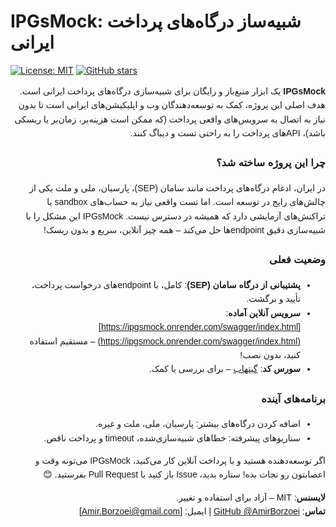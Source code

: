 # IPGsMock: شبیه‌ساز درگاه‌های پرداخت ایرانی

[![License: MIT](https://img.shields.io/badge/License-MIT-yellow.svg)](https://opensource.org/licenses/MIT)
[![GitHub stars](https://img.shields.io/github/stars/AmirBorzoei/IPGsMock.svg?style=social&label=Star&maxAge=2592000)](https://github.com/AmirBorzoei/IPGsMock/stargazers/)

<div dir="rtl" style="text-align: right; line-height: 1.6; font-family: 'Tahoma', sans-serif;">

**IPGsMock** یک ابزار منبع‌باز و رایگان برای شبیه‌سازی درگاه‌های پرداخت ایرانی است. هدف اصلی این پروژه، کمک به توسعه‌دهندگان وب و اپلیکیشن‌های ایرانی است تا بدون نیاز به اتصال به سرویس‌های واقعی پرداخت (که ممکن است هزینه‌بر، زمان‌بر یا ریسکی باشد)، APIهای پرداخت را به راحتی تست و دیباگ کنند.

### چرا این پروژه ساخته شد؟
در ایران، ادغام درگاه‌های پرداخت مانند سامان (SEP)، پارسیان، ملی و ملت یکی از چالش‌های رایج در توسعه است. اما تست واقعی نیاز به حساب‌های sandbox یا تراکنش‌های آزمایشی دارد که همیشه در دسترس نیست. IPGsMock این مشکل را با شبیه‌سازی دقیق endpointها حل می‌کند – همه چیز آنلاین، سریع و بدون ریسک!

### وضعیت فعلی
- **پشتیبانی از درگاه سامان (SEP)**: کامل، با endpointهای درخواست پرداخت، تأیید و برگشت.
- **سرویس آنلاین آماده**: [https://ipgsmock.onrender.com/swagger/index.html](https://ipgsmock.onrender.com/swagger/index.html) – مستقیم استفاده کنید، بدون نصب!
- **سورس کد**: [گیتهاب](https://github.com/AmirBorzoei/IPGsMock) – برای بررسی یا کمک.

### برنامه‌های آینده
- اضافه کردن درگاه‌های بیشتر: پارسیان، ملی، ملت و غیره.
- سناریوهای پیشرفته: خطاهای شبیه‌سازی‌شده، timeout و پرداخت ناقص.

اگر توسعه‌دهنده هستید و با پرداخت آنلاین کار می‌کنید، IPGsMock می‌تونه وقت و اعصابتون رو نجات بده! ستاره بدید، Issue باز کنید یا Pull Request بفرستید. 😊

**لایسنس**: MIT – آزاد برای استفاده و تغییر.  
**تماس**: [GitHub @AmirBorzoei](https://github.com/AmirBorzoei) | ایمیل: [Amir.Borzoei@gmail.com]

</div>
